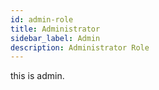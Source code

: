 ```yaml
---
id: admin-role
title: Administrator
sidebar_label: Admin
description: Administrator Role 
---
```


this is admin.

